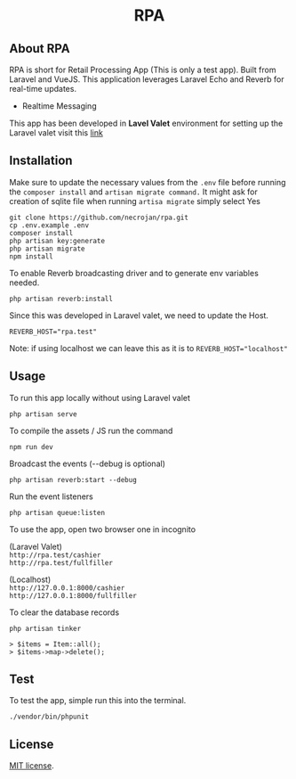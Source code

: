 <h1 align="center">RPA</h1>


## About RPA

RPA is short for Retail Processing App (This is only a test app).
Built from Laravel and VueJS. This application leverages Laravel Echo and Reverb for 
real-time updates.

- Realtime Messaging

This app has been developed in <b>Lavel Valet</b> environment for setting up the Laravel valet visit this <a href="https://laravel.com/docs/11.x/valet" target="_blank">link</a>



## Installation
Make sure to update the necessary values from the `.env` file before running the `composer install` and `artisan migrate command.`
It might ask for creation of sqlite file when running `artisa migrate` simply select Yes
```
git clone https://github.com/necrojan/rpa.git
cp .env.example .env
composer install
php artisan key:generate
php artisan migrate
npm install

```
To enable Reverb broadcasting driver and to generate env variables needed.

```
php artisan reverb:install
```
Since this was developed in Laravel valet, we need to update the Host.
```
REVERB_HOST="rpa.test"
```
Note: if using localhost we can leave this as it is to `REVERB_HOST="localhost"`

## Usage

To run this app locally without using Laravel valet 
```
php artisan serve

```



To compile the assets / JS run the command
```
npm run dev
```

Broadcast the events (--debug is optional)
```
php artisan reverb:start --debug

```

Run the event listeners

```
php artisan queue:listen

```

To use the app, open two browser one in incognito

(Laravel Valet)
</br >
`http://rpa.test/cashier` 
</br >
`http://rpa.test/fullfiller`

(Localhost)
<br />
`http://127.0.0.1:8000/cashier`
<br />
`http://127.0.0.1:8000/fullfiller`

To clear the database records
```
php artisan tinker

> $items = Item::all();
> $items->map->delete();
```

## Test
To test the app, simple run this into the terminal.
```
./vendor/bin/phpunit
```



## License

[MIT license](https://opensource.org/licenses/MIT).
